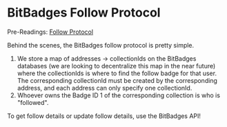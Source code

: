# BitBadges Follow Protocol

Pre-Readings: [Follow Protocol](../../overview/ecosystem/protocols/bitbadges-follow-protocol.md)

Behind the scenes, the BitBadges follow protocol is pretty simple.&#x20;

1. We store a map of addresses -> collectionIds on the BitBadges databases (we are looking to decentralize this map in the near future) where the collectionIds is where to find the follow badge for that user. The corresponding collectionId must be created by the corresponding address, and each address can only specify one collectionId.&#x20;
2. Whoever owns the Badge ID 1 of the corresponding collection is who is "followed".

To get follow details or update follow details, use the BitBadges API!
